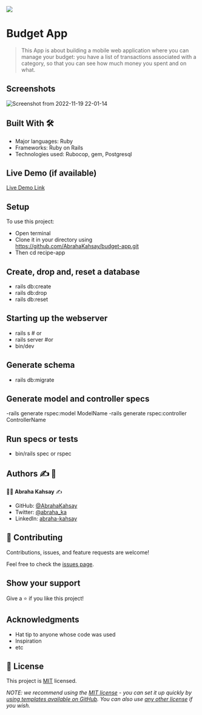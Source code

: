 ![](https://img.shields.io/badge/Microverse-blueviolet)

# Budget App
> This App is about building a mobile web application where you can manage your budget: you have a list of transactions associated with a category, so that you can see how much money you spent and on what.

## Screenshots
![Screenshot from 2022-11-19 22-01-14](https://user-images.githubusercontent.com/75738563/202867238-3da627a7-0456-4e31-9d7a-7dd1bea5c883.png)

## Built With :hammer_and_wrench:

- Major languages: Ruby
- Frameworks: Ruby on Rails
- Technologies used: Rubocop, gem, Postgresql

## Live Demo (if available)

[Live Demo Link](https:)

## Setup

To use this project:
- Open terminal
- Clone it in your directory using
https://github.com/AbrahaKahsay/budget-app.git
- Then cd recipe-app

## Create, drop and, reset a database

- rails db:create
- rails db:drop
- rails db:reset

## Starting up the webserver

- rails s # or
- rails server #or
- bin/dev
## Generate schema

- rails db:migrate

## Generate model and controller specs

-rails generate rspec:model  ModelName
-rails generate rspec:controller ControllerName

## Run specs or tests
- bin/rails spec or rspec

## Authors :writing_hand: :busts_in_silhouette:

:man_technologist: **Abraha Kahsay** :writing_hand:

- GitHub: [@AbrahaKahsay](https://github.com/AbrahaKahsay)
- Twitter: [@abraha_ka](https://twitter.com/abraha_ka)
- LinkedIn: [abraha-kahsay](https://www.linkedin.com/in/abraha-kahsay/)
## 🤝 Contributing

Contributions, issues, and feature requests are welcome!

Feel free to check the [issues page](../../issues/).

## Show your support

Give a ⭐️ if you like this project!

## Acknowledgments

- Hat tip to anyone whose code was used
- Inspiration
- etc

## 📝 License

This project is [MIT](./LICENSE) licensed.

_NOTE: we recommend using the [MIT license](https://choosealicense.com/licenses/mit/) - you can set it up quickly by [using templates available on GitHub](https://docs.github.com/en/communities/setting-up-your-project-for-healthy-contributions/adding-a-license-to-a-repository). You can also use [any other license](https://choosealicense.com/licenses/) if you wish._
